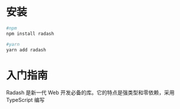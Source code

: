# 安装
```bash
#npm 
npm install radash

#yarn
yarn add radash

```

# 入门指南
Radash 是新一代 Web 开发必备的库。它的特点是强类型和零依赖，采用 TypeScript 编写